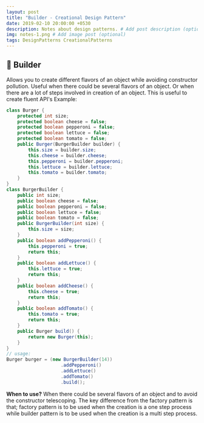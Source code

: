 ```yaml
---
layout: post
title: "Builder - Creational Design Pattern"
date: 2019-02-10 20:00:00 +0530
description: Notes about design patterns. # Add post description (optional)
img: notes-1.png # Add image post (optional)
tags: DesignPatterns CreationalPatterns
---
```

👷 Builder
------------
Allows you to create different flavors of an object while avoiding constructor pollution. Useful when there could be several flavors of an object. Or when there are a lot of steps involved in creation of an object. This is useful to create fluent API's 
Example:
```java
class Burger {
    protected int size;
    protected boolean cheese = false;
    protected boolean pepperoni = false;
    protected boolean lettuce = false;
    protected boolean tomato = false;
    public Burger(BurgerBuilder builder) {
        this.size = builder.size;
        this.cheese = builder.cheese;
        this.pepperoni = builder.pepperoni;
        this.lettuce = builder.lettuce;
        this.tomato = builder.tomato;
    }
}
class BurgerBuilder {
    public int size;
    public boolean cheese = false;
    public boolean pepperoni = false;
    public boolean lettuce = false;
    public boolean tomato = false;
    public BurgerBuilder(int size) {
        this.size = size;
    }
    public boolean addPepperoni() {
        this.pepperoni = true;
        return this;
    }
    public boolean addLettuce() {
        this.lettuce = true;
        return this;
    }
    public boolean addCheese() {
        this.cheese = true;
        return this;
    }
    public boolean addTomato() {
        this.tomato = true;
        return this;
    }
    public Burger build() {
        return new Burger(this);
    }
}
// usage:
Burger burger = (new BurgerBuilder(14))
                    .addPepperoni()
                    .addLettuce()
                    .addTomato()
                    .build();
```
**When to use?** When there could be several flavors of an object and to avoid the constructor telescoping. The key difference from the factory pattern is that; factory pattern is to be used when the creation is a one step process while builder pattern is to be used when the creation is a multi step process.